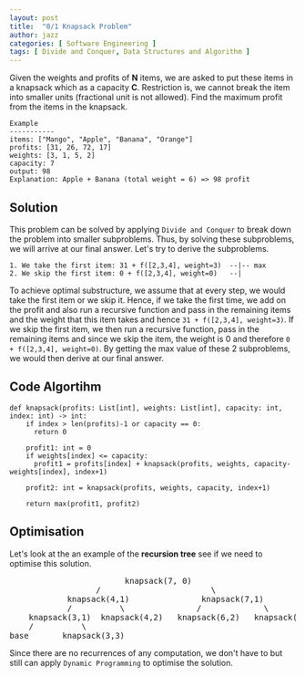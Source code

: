 ```yaml
---
layout: post
title:  "0/1 Knapsack Problem"
author: jazz
categories: [ Software Engineering ]
tags: [ Divide and Conquer, Data Structures and Algorithm ]
---
```


Given the weights and profits of **N** items, we are asked to put these items in a knapsack which as a capacity **C**. Restriction is, we cannot break the item into smaller units (fractional unit is not allowed). Find the maximum profit from the items in the knapsack.

```text
Example
-----------
items: ["Mango", "Apple", "Banana", "Orange"]
profits: [31, 26, 72, 17]
weights: [3, 1, 5, 2]
capacity: 7
output: 98
Explanation: Apple + Banana (total weight = 6) => 98 profit
```

## Solution

This problem can be solved by applying `Divide and Conquer` to break down the problem into smaller subproblems. Thus, by solving these subproblems, we will arrive at our final answer. Let's try to derive the subproblems.

```text
1. We take the first item: 31 + f([2,3,4], weight=3)  --|-- max
2. We skip the first item: 0 + f([2,3,4], weight=0)   --|
```

To achieve optimal substructure, we assume that at every step, we would take the first item or we skip it. Hence, if we take the first time, we add on the profit and also run a recursive function and pass in the remaining items and the weight that this item takes and hence `31 + f([2,3,4], weight=3)`. If we skip the first item, we then run a recursive function, pass in the remaining items and since we skip the item, the weight is 0 and therefore `0 + f([2,3,4], weight=0)`. By getting the max value of these 2 subproblems, we would then derive at our final answer.

## Code Algortihm

```py3
def knapsack(profits: List[int], weights: List[int], capacity: int, index: int) -> int:
    if index > len(profits)-1 or capacity == 0:
      return 0

    profit1: int = 0
    if weights[index] <= capacity:
      profit1 = profits[index] + knapsack(profits, weights, capacity-weights[index], index+1)

    profit2: int = knapsack(profits, weights, capacity, index+1)

    return max(profit1, profit2)
```

## Optimisation

Let's look at the an example of the **recursion tree** see if we need to optimise this solution.

<pre class="p-5 text-white bg-dark">
                        knapsack(7, 0)
                  /                       \
            knapsack(4,1)               knapsack(7,1)
            /          \               /             \
    knapsack(3,1)  knapsack(4,2)   knapsack(6,2)   knapsack(7,2)
    /          \
base       knapsack(3,3)
</pre>

Since there are no recurrences of any computation, we don't have to but still can apply `Dynamic Programming` to optimise the solution.
